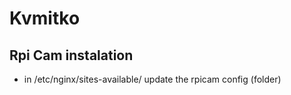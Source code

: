 # Kvmitko

## Rpi Cam instalation
- in /etc/nginx/sites-available/ update the rpicam config (folder)